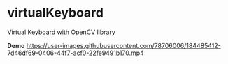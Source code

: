 # virtualKeyboard
 Virtual Keyboard with OpenCV library

<b>Demo</b>
https://user-images.githubusercontent.com/78706006/184485412-7d46df69-0406-44f7-acf0-22fe9491b170.mp4

